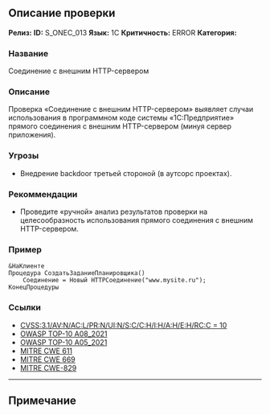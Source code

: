 ## Описание проверки
**Релиз:**
**ID:** S_ONEC_013
**Язык:** 1С
**Критичность:** ERROR
**Категория:** 

### Название 
Соединение с внешним HTTP-сервером
### Описание 
Проверка «Соединение с внешним HTTP-сервером» выявляет случаи использования в программном коде системы «1С:Предприятие» прямого соединения с внешним HTTP-сервером (минуя сервер приложения).

### Угрозы 
- Внедрение backdoor третьей стороной (в аутсорс проектах).
### Рекоммендации 
- Проведите «ручной» анализ результатов проверки на целесообразность использования прямого соединения с внешним HTTP-сервером.
### Пример 
``` 
&НаКлиенте
Процедура СоздатьЗаданиеПланировщика()
	Соединение = Новый HTTPСоединение("www.mysite.ru");
КонецПроцедуры
``` 
### Ссылки
- [CVSS:3.1/AV:N/AC:L/PR:N/UI:N/S:C/C:H/I:H/A:H/E:H/RC:C = 10](https://www.first.org/cvss/calculator/3.1#CVSS:3.1/AV:N/AC:L/PR:N/UI:N/S:C/C:H/I:H/A:H/E:H/RC:C)
- [OWASP TOP-10 A08_2021](https://owasp.org/Top10/A08_2021-Software_and_Data_Integrity_Failures/)
- [OWASP TOP-10 A05_2021](https://owasp.org/Top10/A05_2021-Security_Misconfiguration/)
- [MITRE CWE 611](https://cwe.mitre.org/data/definitions/611.html)
- [MITRE CWE 669](https://cwe.mitre.org/data/definitions/669.html)
- [MITRE CWE-829](https://cwe.mitre.org/data/definitions/829.html)

---
## Примечание
